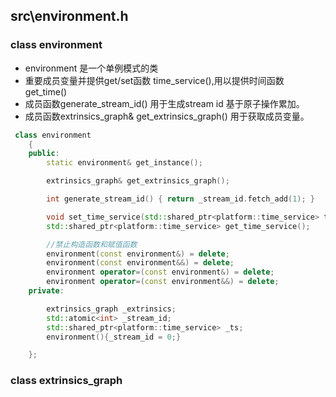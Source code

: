 





## src\environment.h



### class environment

- environment  是一个单例模式的类
- 重要成员变量并提供get/set函数 time_service(),用以提供时间函数get_time()
- 成员函数generate_stream_id()   用于生成stream id  基于原子操作累加。
-  成员函数extrinsics_graph& get_extrinsics_graph() 用于获取成员变量。



```c++
 class environment
    {
    public:
        static environment& get_instance();

        extrinsics_graph& get_extrinsics_graph();

        int generate_stream_id() { return _stream_id.fetch_add(1); }

        void set_time_service(std::shared_ptr<platform::time_service> ts);
        std::shared_ptr<platform::time_service> get_time_service();

     	//禁止构造函数和赋值函数
        environment(const environment&) = delete;
        environment(const environment&&) = delete;
        environment operator=(const environment&) = delete;
        environment operator=(const environment&&) = delete;
    private:

        extrinsics_graph _extrinsics;
        std::atomic<int> _stream_id;
        std::shared_ptr<platform::time_service> _ts;
        environment(){_stream_id = 0;}

    };
```



### class extrinsics_graph